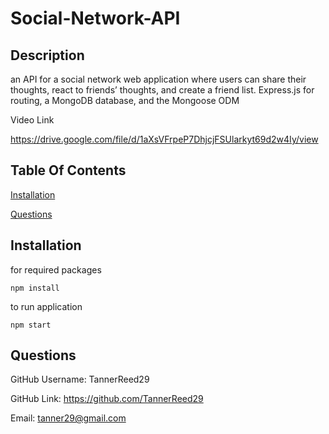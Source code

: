 # Social-Network-API

## Description

an API for a social network web application where users can share their thoughts, react to friends’ thoughts, and create a friend list.
Express.js for routing, a MongoDB database, and the Mongoose ODM

Video Link

https://drive.google.com/file/d/1aXsVFrpeP7DhjcjFSUlarkyt69d2w4Iy/view

## Table Of Contents

[Installation](#installation)

[Questions](#questions)

## Installation

for required packages

    npm install

to run application

    npm start

## Questions

GitHub Username: TannerReed29

GitHub Link: https://github.com/TannerReed29

Email: tanner29@gmail.com
